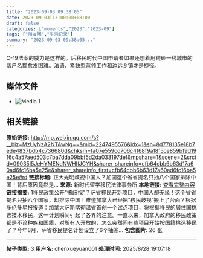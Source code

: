 ```yaml
---
title: "2023-09-03 09:38:05"
date: 2023-09-03T13:00:00+08:00
draft: false
categories: ["moments","2023","2023-09"]
tags: ["朋友圈","生活记录"]
summary: "2023-09-03 09:38:05..."
---
```


C-19法案的威力是这样的。后移民时代中国申请者如果还想着用钱砸一线城市的落户名额愈发困难。法语、紧缺型蓝领工作和边远乡镇才是捷径。

## 媒体文件

- ![Media 1](/Moments/photos/2023-09-03/202309030938050.jpg)

## 相关链接

**原始链接:** http://mp.weixin.qq.com/s?__biz=MzUyNzA2NTAwNg==&mid=2247495576&idx=1&sn=8d778135e18b7ede4837bdb4c736680d&chksm=fa07e559cd706c4f68f9a18f5ce859bf9d1916c4a57aed503c7ba7dda09bbf5d2da033197def&mpshare=1&scene=2&srcid=09035I5JeHYMENdNWHIfJCYH&sharer_shareinfo=cfb64cbb6b63d17a60ad6fc16ba5e25e&sharer_shareinfo_first=cfb64cbb6b63d17a60ad6fc16ba5e25e#rd
**链接标题:** 正大光明歧视中国人？加国这个省省提名只抽八个国家排除中国！背后原因竟然是...
**来源:** 新时代留学移民法律事务所
**本地链接:** [查看完整内容](/link_content/2023/09/2023-09-03-3/link_content/)
**链接摘要:** 1移民政策公开“搞歧视”？萨省移民开新项目，中国人却无缘！这个省省提名只抽八个国家，却排除中国！难道加拿大已经把“移民歧视”搬上了台面？根据多伦多星报报道：加拿大萨斯喀彻温省首创一个试点项目，将根据移民的居住国挑选技术移民，这一计划瞬间引起了各界的注意。一直以来，加拿大政府的移民政策都是不论种族和国籍，对所有人开放的，怎么突然间有些项目开始按国籍挑选移民了？今年8月，萨省移民提名计划设立了6个抽签...
**包含图片:** 26 张

---

**帖子类型:** 3
**用户名:** chenxueyuan001
**处理时间:** 2025/8/28 19:07:18